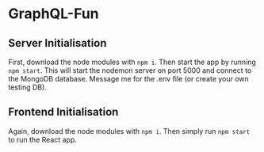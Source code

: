# GraphQL-Fun

## Server Initialisation
First, download the node modules with `npm i`. Then start the app by running `npm start`. This will start the nodemon server on port 5000 and connect to the MongoDB database. Message me for the .env file (or create your own testing DB).

## Frontend Initialisation
Again, download the node modules with `npm i`. Then simply run `npm start` to run the React app.
